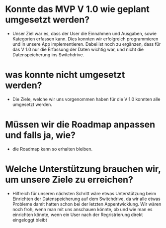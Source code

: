 # Konnte das MVP V 1.0 wie geplant umgesetzt werden?
- Unser Ziel war es, dass der User die Einnahmen und Ausgaben, sowie Kategorien erfassen kann. Dies konnten wir erfolgreich programmieren und in unsere App implementieren. Dabei ist noch zu ergänzen, dass für das V 1.0 nur die Erfassung der Daten wichtig war, und nicht die Datenspeicherung ins Switchdrive.

# was konnte nicht umgesetzt werden?
- Die Ziele, welche wir uns vorgenommen haben für die V 1.0 konnten alle umgesetzt werden.

# Müssen wir die Roadmap anpassen und falls ja, wie?
- die Roadmap kann so erhalten bleiben.

# Welche Unterstützung brauchen wir, um unsere Ziele zu erreichen?
- Hilfreich für unseren nächsten Schritt wäre etwas Unterstützung beim Einrichten der Datenspeicherung auf dem Switchdrive, da wir alle etwas Probleme damit hatten schon bei der letzten Appentwicklung. Wir wären noch froh, wenn man mit uns anschauen könnte, ob und wie man es einrichten könnte, wenn ein User nach der Regristrierung direkt eingeloggt bleibt 
